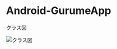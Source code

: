 # Android-GurumeApp

クラス図

![クラス図](https://github.com/KobayashiKz/Android-GurumeApp/blob/images/class_diagram.jpg)
